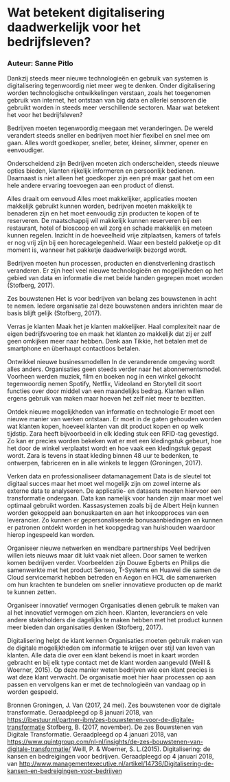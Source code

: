 # Wat betekent digitalisering daadwerkelijk voor het bedrijfsleven? 

### Auteur: Sanne Pitlo 

Dankzij steeds meer nieuwe technologieën en gebruik van systemen is digitalisering tegenwoordig niet meer weg te denken. Onder digitalisering worden technologische ontwikkelingen verstaan, zoals het toegenomen gebruik van internet, het ontstaan van big data en allerlei sensoren die gebruikt worden in steeds meer verschillende sectoren. Maar wat betekent het voor het bedrijfsleven? 

Bedrijven moeten tegenwoordig meegaan met veranderingen. De wereld verandert steeds sneller en bedrijven moet hier flexibel en snel mee om gaan. Alles wordt goedkoper, sneller, beter, kleiner, slimmer, opener en eenvoudiger. 

Onderscheidend zijn
Bedrijven moeten zich onderscheiden, steeds nieuwe opties bieden, klanten rijkelijk informeren en persoonlijk bedienen. Daarnaast is niet alleen het goedkoper zijn een pré maar gaat het om een hele andere ervaring toevoegen aan een product of dienst. 

Alles draait om eenvoud
Alles moet makkelijker, applicaties moeten makkelijk gebruikt kunnen worden, bedrijven moeten makkelijk te benaderen zijn en het moet eenvoudig zijn producten te kopen of te reserveren. De maatschappij wil makkelijk kunnen reserveren bij een restaurant, hotel of bioscoop en wil zorg en schade makkelijk en meteen kunnen regelen. Inzicht in de hoeveelheid vrije zitplaatsen, kamers of tafels er nog vrij zijn bij een horecagelegenheid. Waar een besteld pakketje op dit moment is, wanneer het pakketje daadwerkelijk bezorgd wordt. 

Bedrijven moeten hun processen, producten en dienstverlening drastisch veranderen. Er zijn heel veel nieuwe technologieën en mogelijkheden op het gebied van data en informatie die met beide handen gegrepen moet worden (Stofberg, 2017). 

Zes bouwstenen 
Het is voor bedrijven van belang zes bouwstenen in acht te nemen. Iedere organisatie zal deze bouwstenen anders inrichten maar de basis blijft gelijk (Stofberg, 2017). 

Verras je klanten
Maak het je klanten makkelijker. Haal complexiteit naar de eigen bedrijfsvoering toe en maak het klanten zo makkelijk dat zij er zelf geen omkijken meer naar hebben. Denk aan Tikkie, het betalen met de smartphone en überhaupt contactloos betalen. 

Ontwikkel nieuwe businessmodellen
In de veranderende omgeving wordt alles anders. Organisaties geen steeds verder naar het abonnementsmodel. Voorheen werden muziek, film en boeken nog in een winkel gekocht tegenwoordig nemen Spotify, Netflix, Videoland en Storytell dit soort functies over door middel van een maandelijks bedrag. Klanten willen ergens gebruik van maken maar hoeven het zelf niet meer te bezitten. 

Ontdek nieuwe mogelijkheden van informatie en technologie
Er moet een nieuwe manier van werken ontstaan. Er moet in de gaten gehouden worden wat klanten kopen, hoeveel klanten van dit product kopen en op welk tijdstip. Zara heeft bijvoorbeeld in elk kleding stuk een RFID-tag gevestigd. Zo kan er precies worden bekeken wat er met een kledingstuk gebeurt, hoe het door de winkel verplaatst wordt en hoe vaak een kledingstuk gepast wordt. Zara is tevens in staat kleding binnen 48 uur te bedenken, te ontwerpen, fabriceren en in alle winkels te leggen (Groningen, 2017).

Verken data en professionaliseer datamanagement 
Data is de sleutel tot digitaal succes maar het moet wel mogelijk zijn om zowel interne als externe data te analyseren. De applicatie- en datasets moeten hiervoor een transformatie ondergaan. Data kan namelijk voor handen zijn maar moet wel optimaal gebruikt worden. Kassasystemen zoals bij de Albert Heijn kunnen worden gekoppeld aan bonuskaarten en aan het inkoopproces van een leverancier. Zo kunnen er gepersonaliseerde bonusaanbiedingen en kunnen er patronen ontdekt worden in het koopgedrag van huishouden waardoor hierop ingespeeld kan worden. 

Organiseer nieuwe netwerken en wendbare partnerships 
Veel bedrijven willen iets nieuws maar dit lukt vaak niet alleen. Door samen te werken komen bedrijven verder. Voorbeelden zijn Douwe Egberts en Philips die samenwerkte met het product Senseo, T-Systems en Huawei die samen de Cloud servicemarkt hebben betreden en Aegon en HCL die samenwerken om hun krachten te bundelen om sneller innovatieve producten op de markt te kunnen zetten. 

Organiseer innovatief vermogen
Organisaties dienen gebruik te maken van al het innovatief vermogen om zich heen. Klanten, leveranciers en vele andere stakeholders die dagelijks te maken hebben met het product kunnen meer bieden dan organisaties denken (Stofberg, 2017). 

Digitalisering helpt de klant kennen 
Organisaties moeten gebruik maken van de digitale mogelijkheden om informatie te krijgen over stijl van leven van klanten. Alle data die over een klant bekend is moet in kaart worden gebracht en bij elk type contact met de klant worden aangevuld (Weill & Woerner, 2015). Op deze manier weten bedrijven wie een klant precies is wat deze klant verwacht. De organisatie moet hier haar processen op aan passen en vervolgens kan er met de technologieën van vandaag op in worden gespeeld. 

Bronnen 
Groningen, J. Van (2017, 24 mei). Zes bouwstenen voor de digitale transformatie. Geraadpleegd op 8 januari 2018, van https://ibestuur.nl/partner-ibm/zes-bouwstenen-voor-de-digitale-transformatie
Stofberg, B. (2017, november). De zes Bouwstenen van Digitale Transformatie. Geraadpleegd op 4 januari 2018, van  https://www.quintgroup.com/nl-nl/insights/de-zes-bouwstenen-van-digitale-transformatie/
Weill, P. & Woerner, S. L.(2015). Digitalisering: de kansen en bedreigingen voor bedrijven. Geraadpleegd op 4 januari 2018, van http://www.managementexecutive.nl/artikel/14736/Digitalisering-de-kansen-en-bedreigingen-voor-bedrijven


